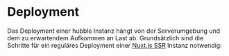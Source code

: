 # Deployment

Das Deployment einer hubble Instanz hängt von der Serverumgebung und dem zu erwartendem Aufkommen an Last ab.
Grundsätzlich sind die Schritte für ein reguläres Deployment einer [Nuxt.js SSR](https://nuxtjs.org/guide/commands/#server-side-rendered-deployment-universal-ssr) Instanz notwendig:


